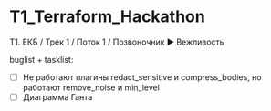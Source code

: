 # T1_Terraform_Hackathon

Т1. ЕКБ / Трек 1 / Поток 1 / Позвоночник ► Вежливость

buglist + tasklist:
- [ ] Не работают плагины redact_sensitive и compress_bodies, но работают remove_noise и min_level
- [ ] Диаграмма Ганта
